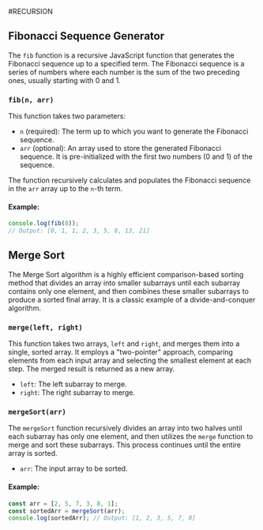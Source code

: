 #RECURSION

## Fibonacci Sequence Generator

The `fib` function is a recursive JavaScript function that generates the Fibonacci sequence up to a specified term. The Fibonacci sequence is a series of numbers where each number is the sum of the two preceding ones, usually starting with 0 and 1.

### `fib(n, arr)`

This function takes two parameters:

- `n` (required): The term up to which you want to generate the Fibonacci sequence.
- `arr` (optional): An array used to store the generated Fibonacci sequence. It is pre-initialized with the first two numbers (0 and 1) of the sequence.

The function recursively calculates and populates the Fibonacci sequence in the `arr` array up to the `n`-th term.

#### Example:

```javascript
console.log(fib(8));
// Output: [0, 1, 1, 2, 3, 5, 8, 13, 21]
```

## Merge Sort

The Merge Sort algorithm is a highly efficient comparison-based sorting method that divides an array into smaller subarrays until each subarray contains only one element, and then combines these smaller subarrays to produce a sorted final array. It is a classic example of a divide-and-conquer algorithm.

### `merge(left, right)`

This function takes two arrays, `left` and `right`, and merges them into a single, sorted array. It employs a "two-pointer" approach, comparing elements from each input array and selecting the smallest element at each step. The merged result is returned as a new array.

- `left`: The left subarray to merge.
- `right`: The right subarray to merge.

### `mergeSort(arr)`

The `mergeSort` function recursively divides an array into two halves until each subarray has only one element, and then utilizes the `merge` function to merge and sort these subarrays. This process continues until the entire array is sorted.

- `arr`: The input array to be sorted.

#### Example:

```javascript
const arr = [2, 5, 7, 3, 8, 1];
const sortedArr = mergeSort(arr);
console.log(sortedArr); // Output: [1, 2, 3, 5, 7, 8]
```

